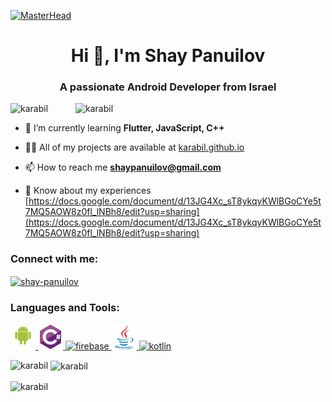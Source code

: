 [![MasterHead](https://camo.githubusercontent.com/ba9f3bd30647e352a3f5e1e45eb45c6ec7bad6155cd16aaedf4a426738da0ca5/68747470733a2f2f696e646f616e616c79746963612e636f6d2f7374617469632f696d616765732f62616e6e6572722e676966)](https://karabil.io)

<h1 align="center">Hi 👋, I'm Shay Panuilov</h1>
<h3 align="center">A passionate Android Developer from Israel</h3>
<img align="right" width="400" src="https://media4.giphy.com/media/qgQUggAC3Pfv687qPC/giphy.gif" alt="karabil" />

<p align="left"> <img src="https://komarev.com/ghpvc/?username=karabil&label=Profile%20views&color=0e75b6&style=flat" alt="karabil" /> </p>

- 🌱 I’m currently learning **Flutter, JavaScript, C++**

- 👨‍💻 All of my projects are available at [karabil.github.io](karabil.github.io)

- 📫 How to reach me **shaypanuilov@gmail.com**

- 📄 Know about my experiences [https://docs.google.com/document/d/13JG4Xc_sT8ykqyKWlBGoCYe5t7MQ5AOW8z0fl_lNBh8/edit?usp=sharing](https://docs.google.com/document/d/13JG4Xc_sT8ykqyKWlBGoCYe5t7MQ5AOW8z0fl_lNBh8/edit?usp=sharing)

<h3 align="left">Connect with me:</h3>
<p align="left">
<a href="https://linkedin.com/in/shay-panuilov" target="blank"><img align="center" src="https://raw.githubusercontent.com/rahuldkjain/github-profile-readme-generator/master/src/images/icons/Social/linked-in-alt.svg" alt="shay-panuilov" height="30" width="40" /></a>
</p>

<h3 align="left">Languages and Tools:</h3>
<p align="left"> <a href="https://developer.android.com" target="_blank" rel="noreferrer"> <img src="https://raw.githubusercontent.com/devicons/devicon/master/icons/android/android-original-wordmark.svg" alt="android" width="40" height="40"/> </a> <a href="https://www.w3schools.com/cs/" target="_blank" rel="noreferrer"> <img src="https://raw.githubusercontent.com/devicons/devicon/master/icons/csharp/csharp-original.svg" alt="csharp" width="40" height="40"/> </a> <a href="https://firebase.google.com/" target="_blank" rel="noreferrer"> <img src="https://www.vectorlogo.zone/logos/firebase/firebase-icon.svg" alt="firebase" width="40" height="40"/> </a> <a href="https://www.java.com" target="_blank" rel="noreferrer"> <img src="https://raw.githubusercontent.com/devicons/devicon/master/icons/java/java-original.svg" alt="java" width="40" height="40"/> </a> <a href="https://kotlinlang.org" target="_blank" rel="noreferrer"> <img src="https://www.vectorlogo.zone/logos/kotlinlang/kotlinlang-icon.svg" alt="kotlin" width="40" height="40"/> </a> </p>

<p><img align="left" src="https://github-readme-stats.vercel.app/api/top-langs?username=karabil&show_icons=true&locale=en&layout=compact" alt="karabil" /></p>

<p>&nbsp;<img align="center" src="https://github-readme-stats.vercel.app/api?username=karabil&show_icons=true&locale=en" alt="karabil" /></p>

<p><img align="center" src="https://github-readme-streak-stats.herokuapp.com/?user=karabil&" alt="karabil" /></p>
